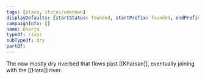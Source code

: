 ```yaml
---
tags: [place, status/unknown]
displayDefaults: {startStatus: founded, startPrefix: founded, endPrefix: destroyed, endStatus: destroyed}
campaignInfo: []
name: Kharja
typeOf: river
subTypeOf: dry
partOf:
---
```


The now mostly dry riverbed that flows past [[Kharsan]], eventually joining with the [[Hara]] river. 

